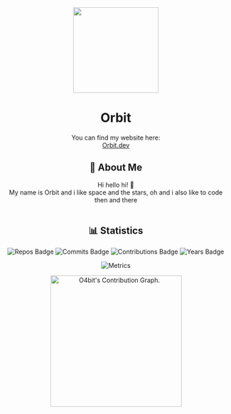 <div align="center">
  <img src="https://cdn.discordapp.com/attachments/1074435296978026588/1259801241689784350/ezgif-7-2eaf8a8b05.gif?ex=668d00d5&is=668baf55&hm=e6d7dcd107117c921c6fb9b967eeaf5b81f8bde8aae383ae0a7dae50ffa8bbc9&" width="192" height="192">
  <h1>Orbit</h1>
</div>

<div align="center">
  You can find my website here:
</br>
  <a href="https://orbit.deepspaceproductions.net" target="_blank">Orbit.dev</a>
</div>

<div align="center">
  <h2>🌌 About Me</h2>
  Hi hello hi! 👋
  </br>
  My name is Orbit and i like space and the stars, oh and i also like to code then and there
  </br></br>
</div>

<div align="center">
  <h2>📊 Statistics</h2>
  
  ![Repos Badge](https://badges.strrl.dev/repos/o4bit) ![Commits Badge](https://badges.strrl.dev/commits/all/o4bit) ![Contributions Badge](https://camo.githubusercontent.com/a17201500a9cde92aed9cf3180469aff8de734518ef6b32647d75954c9015ff8/68747470733a2f2f6261646765732e737472726c2e6465762f79656172732f495468756e647872) ![Years Badge](https://badges.strrl.dev/years/o4bit)

  ![Metrics](./github-metrics.svg)
  
  <img height="295em" src="https://github-readme-activity-graph.vercel.app/graph?username=o4bit&theme=rogue" alt="O4bit's Contribution Graph.">
</div>
